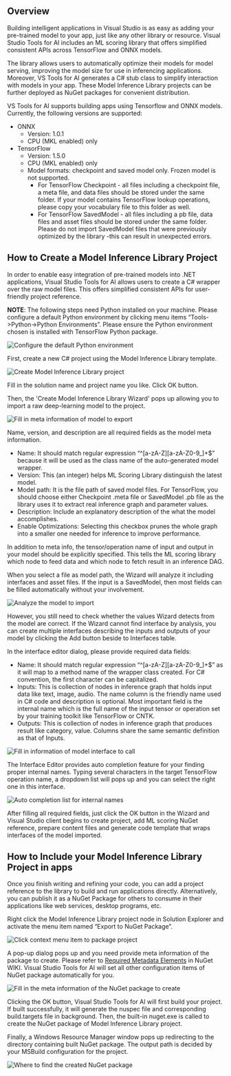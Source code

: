 ## Overview

Building intelligent applications in Visual Studio is as easy as adding your pre-trained model to your app, just like any other library or resource. Visual Studio Tools for AI includes an ML scoring library that offers simplified consistent APIs across TensorFlow and ONNX models.

The library allows users to automatically optimize their models for model serving, improving the model size for use in inferencing applications. Moreover, VS Tools for AI generates a C# stub class to simplify interaction with models in your app. These Model Inference Library projects can be further deployed as NuGet packages for convenient distribution.

VS Tools for AI supports building apps using Tensorflow and ONNX models. Currently, the following versions are supported:
+ ONNX
    + Version: 1.0.1
    + CPU (MKL enabled) only
+ TensorFlow
    + Version: 1.5.0
    + CPU (MKL enabled) only
    + Model formats: checkpoint and saved model only. Frozen model is not supported.
        + For TensorFlow Checkpoint - all files including a checkpoint file, a meta file, and data files should be stored under the same folder. If your model contains TensorFlow lookup operations, please copy your vocabulary file to this folder as well.
        + For TensorFlow SavedModel - all files including a pb file, data files and asset files should be stored under the same folder. Please do not import SavedModel files that were previously optimized by the library -this can result in unexpected errors.

## How to Create a Model Inference Library Project

In order to enable easy integration of pre-trained models into .NET applications, Visual Studio Tools for AI allows users to create a C# wrapper over the raw model files. This offers simplified consistent APIs for user-friendly project reference.

**NOTE**: The following steps need Python installed on your machine. Please configure a default Python environment by clicking menu items “Tools->Python->Python Environments”. Please ensure the Python environment chosen is installed with TensorFlow Python package.

![Configure the default Python environment](/docs/media/model-inference/configure_python.png)

First, create a new C# project using the Model Inference Library template.

![Create Model Inference Library project](/docs/media/model-inference/create_project.png)

Fill in the solution name and project name you like. Click OK button.

Then, the 'Create Model Inference Library Wizard' pops up allowing you to import a raw deep-learning model to the project.

![Fill in meta information of model to export](/docs/media/model-inference/importer_dialog.png)

Name, version, and description are all required fields as the model meta information.

+ Name: It should match regular expression “^[a-zA-Z][a-zA-Z0-9_]+$” because it will be used as the class name of the auto-generated model wrapper.
+ Version: This (an integer) helps ML Scoring Library distinguish the latest model.
+ Model path: It is the file path of saved model files. For TensorFlow, you should choose either Checkpoint .meta file or SavedModel .pb file as the library uses it to extract real inference graph and parameter values.
+ Description: Include an explanatory description of the what the model accomplishes.
+ Enable Optimizations: Selecting this checkbox prunes the whole graph into a smaller one needed for inference to improve performance.

In addition to meta info, the tensor/operation name of input and output in your model should be explicitly specified. This tells the ML scoring library which node to feed data and which node to fetch result in an inference DAG. 

When you select a file as model path, the Wizard will analyze it including interfaces and asset files. If the input is a SavedModel, then most fields can be filled automatically without your involvement.

![Analyze the model to import](/docs/media/model-inference/analyze_model.png)

However, you still need to check whether the values Wizard detects from the model are correct. If the Wizard cannot find interface by analysis, you can create multiple interfaces describing the inputs and outputs of your model by clicking the Add button beside to Interfaces table.

In the interface editor dialog, please provide required data fields:

+ Name: It should match regular expression “^[a-zA-Z][a-zA-Z0-9_]+$” as it will map to a method name of the wrapper class created. For C# convention, the first character can be capitalized.
+ Inputs: This is collection of nodes in inference graph that holds input data like text, image, audio. The name column is the friendly name used in C# code and description is optional. Most important field is the internal name which is the full name of the input tensor or operation set by your training toolkit like TensorFlow or CNTK.
+ Outputs: This is collection of nodes in inference graph that produces result like category, value. Columns share the same semantic definition as that of Inputs.

![Fill in information of model interface to call](/docs/media/model-inference/interface_dialog.png)

The Interface Editor provides auto completion feature for your finding proper internal names. Typing several characters in the target TensorFlow operation name, a dropdown list will pops up and you can select the right one in this interface.

![Auto completion list for internal names](/docs/media/model-inference/auto_completion.png)

After filling all required fields, just click the OK button in the Wizard and Visual Studio client begins to create project, add ML scoring NuGet reference, prepare content files and generate code template that wraps interfaces of the model imported.

## How to Include your Model Inference Library Project in apps

Once you finish writing and refining your code, you can add a project reference to the library to build and run applications directly. Alternatively, you can publish it as a NuGet Package for others to consume in their applications like web services, desktop programs, etc.

Right click the Model Inference Library project node in Solution Explorer and activate the menu item named “Export to NuGet Package”.

![Click context menu item to package project](/docs/media/model-inference/create_nupkg.png)

A pop-up dialog pops up and you need provide meta information of the package to create. Please refer to [Required Metadata Elements](https://docs.microsoft.com/en-us/nuget/schema/nuspec#required-metadata-elements) in NuGet WIKI. Visual Studio Tools for AI will set all other configuration items of NuGet package automatically for you.

![Fill in the meta information of the NuGet package to create](/docs/media/model-inference/package_dialog.png)

Clicking the OK button, Visual Studio Tools for AI will first build your project. If built successfully, it will generate the nuspec file and corresponding build.targets file in background. Then, the built-in nuget.exe is called to create the NuGet package of Model Inference Library project.

Finally, a Windows Resource Manager window pops up redirecting to the directory containing built NuGet package. The output path is decided by your MSBuild configuration for the project.

![Where to find the created NuGet package](/docs/media/model-inference/output_folder.png)
